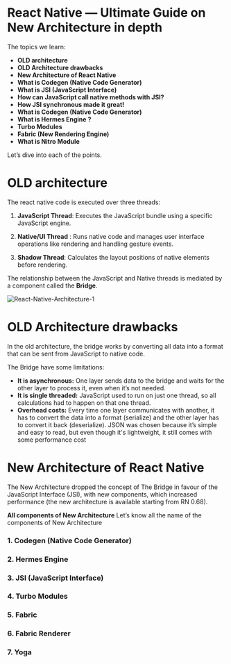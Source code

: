 # React Native — Ultimate Guide on New Architecture in depth

The topics we learn:

- **OLD architecture**
- **OLD Architecture drawbacks**
- **New Architecture of React Native**
- **What is Codegen (Native Code Generator)**
- **What is JSI (JavaScript Interface)**
- **How can JavaScript call native methods with JSI?**
- **How JSI synchronous made it great!**
- **What is Codegen (Native Code Generator)**
- **What is Hermes Engine ?**
- **Turbo Modules**
- **Fabric (New Rendering Engine)**
- **What is Nitro Module**

Let’s dive into each of the points.

# OLD architecture

The react native code is executed over three threads:

1. **JavaScript Thread**: Executes the JavaScript bundle using a specific JavaScript engine.

2. **Native/UI Thread** : Runs native code and manages user interface operations like rendering and handling gesture events.

3. **Shadow Thread**: Calculates the layout positions of native elements before rendering.

The relationship between the JavaScript and Native threads is mediated by a component called the **Bridge**.

![React-Native-Architecture-1](https://github.com/user-attachments/assets/d0ae2efd-4966-461b-b81d-a2b1718b0a65)

# OLD Architecture drawbacks

In the old architecture, the bridge works by converting all data into a format that can be sent from JavaScript to native code.

The Bridge have some limitations:

- **It is asynchronous:** One layer sends data to the bridge and waits for the other layer to process it, even when it’s not needed.
- **It is single threaded:** JavaScript used to run on just one thread, so all calculations had to happen on that one thread.
- **Overhead costs:** Every time one layer communicates with another, it has to convert the data into a format (serialize) and the other layer has to convert it back (deserialize). JSON was chosen because it’s simple and easy to read, but even though it's lightweight, it still comes with some performance cost

# New Architecture of React Native

The New Architecture dropped the concept of The Bridge in favour of the JavaScript Interface (JSI), with new components, which increased performance (the new architecture is available starting from RN 0.68).

**All components of New Architecture**
Let’s know all the name of the components of New Architecture

### 1. **Codegen (Native Code Generator)**

### 2. **Hermes Engine**

### 3. **JSI (JavaScript Interface)**

### 4. **Turbo Modules**

### 5. **Fabric**

### 6. **Fabric Renderer**

### 7. **Yoga**
